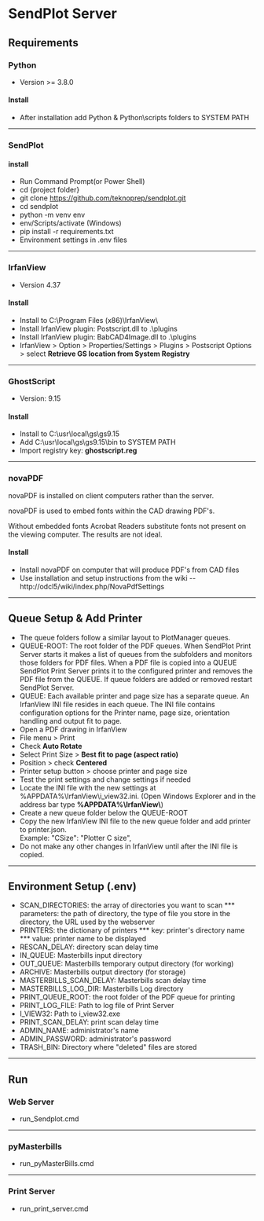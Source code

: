 # SendPlot Server
## Requirements

### Python

* Version >= 3.8.0

#### Install

* After installation add Python & Python\\scripts folders to SYSTEM PATH

----

### SendPlot

#### install

* Run Command Prompt(or Power Shell)
* cd {project folder}
* git clone https://github.com/teknoprep/sendplot.git
* cd sendplot
* python -m venv env
* env/Scripts/activate (Windows)
* pip install -r requirements.txt
* Environment settings in .env files

----

### IrfanView

* Version 4.37

#### Install

* Install to C:\\Program Files (x86)\\IrfanView\\
* Install IrfanView plugin: Postscript.dll to .\\plugins 
* Install IrfanView plugin: BabCAD4Image.dll to .\\plugins
* IrfanView > Option > Properties/Settings > Plugins > Postscript Options > select **Retrieve GS location from System Registry**

----

### GhostScript

* Version: 9.15

#### Install

* Install to C:\\usr\\local\\gs\\gs9.15
* Add C:\\usr\\local\\gs\\gs9.15\\bin to SYSTEM PATH
* Import registry key: **ghostscript.reg**

----

### novaPDF

  novaPDF is installed on client computers rather than the server.

  novaPDF is used to embed fonts within the CAD drawing PDF's.  

  Without embedded fonts Acrobat Readers substitute fonts not present on the viewing computer.  The results are not ideal.

#### Install

* Install novaPDF on computer that will produce PDF's from CAD files
* Use installation and setup instructions from the wiki -- http://odcl5/wiki/index.php/NovaPdfSettings

----


## Queue Setup & Add Printer

* The queue folders follow a similar layout to PlotManager queues.
* QUEUE-ROOT: The root folder of the PDF queues.  When SendPlot Print Server starts it makes a list of queues from the subfolders and monitors those folders for PDF files.  When a PDF file is copied into a QUEUE SendPlot Print Server prints it to the configured printer and removes the PDF file from the QUEUE.  If queue folders are added or removed restart SendPlot Server.
* QUEUE: Each available printer and page size has a separate queue.  An IrfanView INI file resides in each queue.  The INI file contains configuration options for the Printer name, page size, orientation handling and output fit to page.
* Open a PDF drawing in IrfanView
* File menu > Print
* Check **Auto Rotate**
* Select Print Size > **Best fit to page (aspect ratio)**
* Position > check **Centered**
* Printer setup button > choose printer and page size
* Test the print settings and change settings if needed
* Locate the INI file with the new settings at %APPDATA%\\IrfanView\\i_view32.ini.  (Open Windows Explorer and in the address bar type **%APPDATA%\\IrfanView\\**)
* Create a new queue folder below the QUEUE-ROOT
* Copy the new IrfanView INI file to the new queue folder and add printer to printer.json.  
    Example: "CSize": "Plotter C size",
* Do not make any other changes in IrfanView until after the INI file is copied.

----

## Environment Setup (.env)
* SCAN_DIRECTORIES: the array of directories you want to scan
*** parameters: the path of directory, the type of file you store in the directory, the URL used by the webserver
* PRINTERS: the dictionary of printers
*** key: printer's directory name
*** value: printer name to be displayed
* RESCAN_DELAY: directory scan delay time
* IN_QUEUE: Masterbills input directory
* OUT_QUEUE: Masterbills temporary output directory (for working)
* ARCHIVE: Masterbills output directory (for storage)
* MASTERBILLS_SCAN_DELAY: Masterbills scan delay time
* MASTERBILLS_LOG_DIR: Masterbills Log directory
* PRINT_QUEUE_ROOT: the root folder of the PDF queue for printing
* PRINT_LOG_FILE: Path to log file of Print Server
* I_VIEW32: Path to i_view32.exe
* PRINT_SCAN_DELAY: print scan delay time
* ADMIN_NAME: administrator's name
* ADMIN_PASSWORD: administrator's password
* TRASH_BIN: Directory where "deleted" files are stored

----
## Run

### Web Server

* run_Sendplot.cmd

----

### pyMasterbills

* run_pyMasterBills.cmd

----

### Print Server

* run_print_server.cmd



